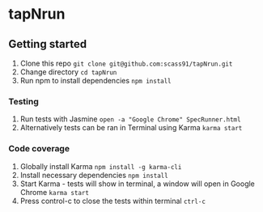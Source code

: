 # tapNrun

## Getting started

1. Clone this repo `git clone git@github.com:scass91/tapNrun.git`
2. Change directory `cd tapNrun`
3. Run npm to install dependencies `npm install`

### Testing

1. Run tests with Jasmine `open -a "Google Chrome" SpecRunner.html`
2. Alternatively tests can be ran in Terminal using Karma `karma start`

### Code coverage

1. Globally install Karma `npm install -g karma-cli`
2. Install necessary dependencies `npm install`
3. Start Karma - tests will show in terminal, a window will open in Google Chrome `karma start`
4. Press control-c to close the tests within terminal `ctrl-c`
